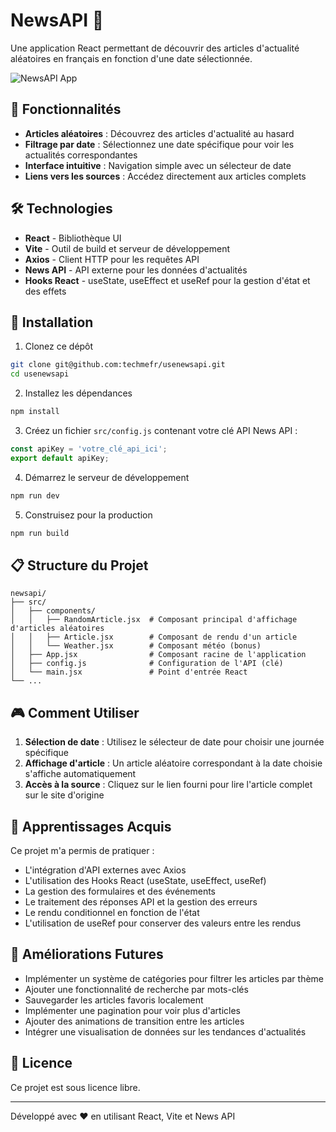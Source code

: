 # NewsAPI 📰

Une application React permettant de découvrir des articles d'actualité aléatoires en français en fonction d'une date sélectionnée.

![NewsAPI App](https://via.placeholder.com/800x400?text=NewsAPI+App)

## 🌟 Fonctionnalités

- **Articles aléatoires** : Découvrez des articles d'actualité au hasard
- **Filtrage par date** : Sélectionnez une date spécifique pour voir les actualités correspondantes
- **Interface intuitive** : Navigation simple avec un sélecteur de date
- **Liens vers les sources** : Accédez directement aux articles complets

## 🛠️ Technologies

- **React** - Bibliothèque UI
- **Vite** - Outil de build et serveur de développement
- **Axios** - Client HTTP pour les requêtes API
- **News API** - API externe pour les données d'actualités
- **Hooks React** - useState, useEffect et useRef pour la gestion d'état et des effets

## 🚀 Installation

1. Clonez ce dépôt
```bash
git clone git@github.com:techmefr/usenewsapi.git
cd usenewsapi
```

2. Installez les dépendances
```bash
npm install
```

3. Créez un fichier `src/config.js` contenant votre clé API News API :
```javascript
const apiKey = 'votre_clé_api_ici';
export default apiKey;
```

4. Démarrez le serveur de développement
```bash
npm run dev
```

5. Construisez pour la production
```bash
npm run build
```

## 📋 Structure du Projet

```
newsapi/
├── src/
│   ├── components/
│   │   ├── RandomArticle.jsx  # Composant principal d'affichage d'articles aléatoires
│   │   ├── Article.jsx        # Composant de rendu d'un article
│   │   └── Weather.jsx        # Composant météo (bonus)
│   ├── App.jsx                # Composant racine de l'application
│   ├── config.js              # Configuration de l'API (clé)
│   └── main.jsx               # Point d'entrée React
└── ...
```

## 🎮 Comment Utiliser

1. **Sélection de date** : Utilisez le sélecteur de date pour choisir une journée spécifique
2. **Affichage d'article** : Un article aléatoire correspondant à la date choisie s'affiche automatiquement
3. **Accès à la source** : Cliquez sur le lien fourni pour lire l'article complet sur le site d'origine

## 🧠 Apprentissages Acquis

Ce projet m'a permis de pratiquer :
- L'intégration d'API externes avec Axios
- L'utilisation des Hooks React (useState, useEffect, useRef)
- La gestion des formulaires et des événements
- Le traitement des réponses API et la gestion des erreurs
- Le rendu conditionnel en fonction de l'état
- L'utilisation de useRef pour conserver des valeurs entre les rendus

## 🔮 Améliorations Futures

- Implémenter un système de catégories pour filtrer les articles par thème
- Ajouter une fonctionnalité de recherche par mots-clés
- Sauvegarder les articles favoris localement
- Implémenter une pagination pour voir plus d'articles
- Ajouter des animations de transition entre les articles
- Intégrer une visualisation de données sur les tendances d'actualités

## 📝 Licence

Ce projet est sous licence libre.

---

Développé avec ❤️ en utilisant React, Vite et News API
